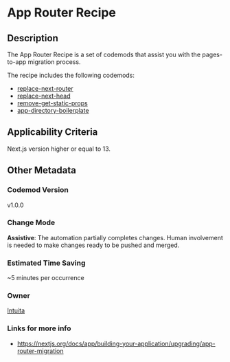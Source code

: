 # App Router Recipe

## Description

The App Router Recipe is a set of codemods that assist you with the pages-to-app migration process.

The recipe includes the following codemods:

-   [replace-next-router](https://github.com/intuita-inc/codemod-registry/tree/main/codemods/next/13/replace-next-router)
-   [replace-next-head](https://github.com/intuita-inc/codemod-registry/tree/main/codemods/next/13/replace-next-head)
-   [remove-get-static-props](https://github.com/intuita-inc/codemod-registry/tree/main/codemods/next/13/remove-get-static-props)
-   [app-directory-boilerplate](https://github.com/intuita-inc/codemod-registry/tree/main/codemods/next/13/app-directory-boilerplate)

## Applicability Criteria

Next.js version higher or equal to 13.

## Other Metadata

### Codemod Version

v1.0.0

### Change Mode

**Assistive**: The automation partially completes changes. Human involvement is needed to make changes ready to be pushed and merged.

### Estimated Time Saving

~5 minutes per occurrence

### Owner

[Intuita](https://github.com/intuita-inc)

### Links for more info

-   https://nextjs.org/docs/app/building-your-application/upgrading/app-router-migration
